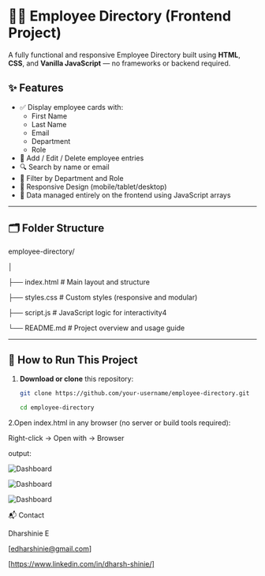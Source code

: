 # 👩‍💼 Employee Directory (Frontend Project)

A fully functional and responsive Employee Directory built using **HTML**, **CSS**, and **Vanilla JavaScript** — no frameworks or backend required.

## ✨ Features

- ✅ Display employee cards with:
  - First Name
  - Last Name
  - Email
  - Department
  - Role
- 📝 Add / Edit / Delete employee entries
- 🔍 Search by name or email
- 🎯 Filter by Department and Role
- 📱 Responsive Design (mobile/tablet/desktop)
- 🔄 Data managed entirely on the frontend using JavaScript arrays

---

## 🗂 Folder Structure

employee-directory/

│

├── index.html # Main layout and structure

├── styles.css # Custom styles (responsive and modular)

├── script.js # JavaScript logic for interactivity4

└── README.md # Project overview and usage guide


---

## 🚀 How to Run This Project

1. **Download or clone** this repository:
   ```bash
   git clone https://github.com/your-username/employee-directory.git
   
   cd employee-directory

2.Open index.html in any browser (no server or build tools required):

Right-click → Open with → Browser

output:

![Dashboard]( https://github.com/user-attachments/assets/3acaab4b-c965-48fd-afa7-f9781836846d)



![Dashboard](https://github.com/user-attachments/assets/c376120b-95a6-462e-b267-8872a3d2b2fc)



![Dashboard]( https://github.com/user-attachments/assets/dd4cf632-3064-4895-b365-b43344d42c6f)

 

📬 Contact

Dharshinie E

[edharshinie@gmail.com] 

[https://www.linkedin.com/in/dharsh-shinie/]
